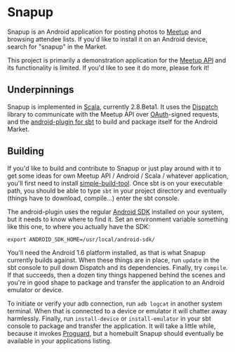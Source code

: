 Snapup
======

Snapup is an Android application for posting photos to [Meetup][meetup] and browsing attendee lists. If you'd like to install it on an Android device, search for "snapup" in the Market.

This project is primarily a demonstration application for the [Meetup API][api] and its functionality is limited. If you'd like to see it do more, please fork it!

[meetup]: http://www.meetup.com/
[api]: http://www.meetup.com/meetup_api/

Underpinnings
-------------

Snapup is implemented in [Scala][scala], currently 2.8.Beta1. It uses the [Dispatch][dispatch] library to communicate with the Meetup API over [OAuth][oauth]-signed requests, and the [android-plugin for sbt][asbt] to build and package itself for the Android Market.

[scala]: http://www.scala-lang.org/
[dispatch]: http://dispatch.databinder.net/
[oauth]: http://dispatch.databinder.net/
[asbt]: http://github.com/jberkel/android-plugin

Building
--------

If you'd like to build and contribute to Snapup or just play around with it to get some ideas for own Meetup API / Android / Scala / whatever application, you'll first need to install [simple-build-tool][sbt]. Once sbt is on your executable path, you should be able to type `sbt` in your project directory and eventually (things have to download, compile...) enter the sbt console. 

[sbt]: http://code.google.com/p/simple-build-tool/

The android-plugin uses the regular [Android SDK][sdk] installed on your system, but it needs to know where to find it. Set an environment variable something like this one, to where you actually have the SDK:

    export ANDROID_SDK_HOME=/usr/local/android-sdk/

You'll need the Android 1.6 platform installed, as that is what Snapup currently builds against. When these things are in place, run `update` in the sbt console to pull down Dispatch and its dependencies. Finally, try `compile`. If that succeeds, then a dozen tiny things happened behind the scenes and you're in good shape to package and transfer the application to an Android emulator or device.

To initiate or verify your adb connection, run `adb logcat` in another system terminal. When that is connected to a device or emulator it will chatter away harmlessly. Finally, run `install-device` or `install-emulator` in your sbt console to package and transfer the application. It will take a little while, because it invokes [Proguard][pg], but a homebuilt Snapup should eventually be available in your applications listing.

[sdk]: http://developer.android.com/sdk/
[pg]: http://proguard.sourceforge.net/